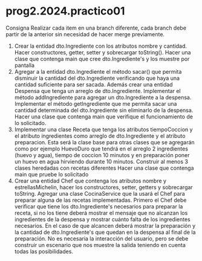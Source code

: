 # prog2.2024.practico01

Consigna
Realizar cada item en una branch diferente, cada branch debe partir de la anterior sin necesidad de hacer merge previamente.

1. Crear la entidad dto.Ingrediente con los atributos nombre y cantidad. Hacer constructores, getter, setter y sobrecargar toString(). Hacer una clase que contenga main que cree dto.Ingrediente's y los muestre por pantalla
2. Agregar a la entidad dto.Ingrediente el método sacar() que permita disminuir la cantidad del dto.Ingrediente verificando que haya una cantidad suficiente para ser sacada. Además crear una entidad Despensa que tenga un arreglo de dto.Ingrediente. Implementar el método addIngrediente para agregar un dto.Ingrediente a la despensa. Implementar el método getIngrediente que me permita sacar una cantidad determinada del dto.Ingrediente sin eliminarlo de la despensa. Hacer una clase que contenga main que verifique el funcionamiento de lo solicitado.
3. Implementar una clase Receta que tenga los atributos tiempoCoccion y el atributo ingredientes como arreglo de dto.Ingrediente y el atributo preparacion. Esta será la clase base para otras clases que se agregarán como por ejemplo HuevoDuro que tendrá en el arreglo 2 ingredientes (huevo y agua), tiempo de coccion 10 minutos y en preparación poner un huevo en agua hirviendo durante 10 minutos. Construir al menos 3 clases heredadas con recetas diferentes Hacer una clase que contenga main que pruebe lo solicitado
4. Crear una entidad Chef que contenga los atributos nombre y estrellasMichelin, hacer los constructores, setter, getters y sobrecargar toString. Agregar una clase CocinaService que la usará el Chef para preparar alguna de las recetas implementadas. Primero el Chef debe verificar que tiene los dto.Ingrediente's necesarios para preparar la receta, si no los tiene deberá mostrar el mensaje que no alcanzan los ingredientes de la despensa y mostrar cuánto falta de los ingredientes necesarios. En el caso de que alcancen deberá mostrar la preparación y la cantidad de dto.Ingrediente's que quedan en la despensa al final de la preparación. No es necesaria la interacción del usuario, pero se debe construir un escenario que nos muestre la salida teniendo en cuenta todas las posibilidades.
